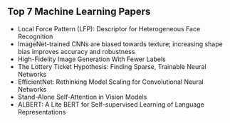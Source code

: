 
<h2>Top 7 Machine Learning Papers </h2>


<ul>

                             

 <li><a target="_blank" href="https://github.com/manjunath5496/Top-7-Machine-Learning-Papers/blob/master/ml(1).pdf" style="text-decoration:none;">Local Force Pattern (LFP): Descriptor for Heterogeneous Face Recognition</a></li>

 <li><a target="_blank" href="https://github.com/manjunath5496/Top-7-Machine-Learning-Papers/blob/master/ml(2).pdf" style="text-decoration:none;">ImageNet-trained CNNs are biased towards texture; increasing shape bias improves accuracy and robustness</a></li>

<li><a target="_blank" href="https://github.com/manjunath5496/Top-7-Machine-Learning-Papers/blob/master/ml(3).pdf" style="text-decoration:none;">High-Fidelity Image Generation With Fewer Labels</a></li>
 <li><a target="_blank" href="https://github.com/manjunath5496/Top-7-Machine-Learning-Papers/blob/master/ml(4).pdf" style="text-decoration:none;">The Lottery Ticket Hypothesis: Finding Sparse, Trainable Neural Networks</a></li>                              
<li><a target="_blank" href="https://github.com/manjunath5496/Top-7-Machine-Learning-Papers/blob/master/ml(5).pdf" style="text-decoration:none;">EfficientNet: Rethinking Model Scaling for Convolutional Neural Networks</a></li>
<li><a target="_blank" href="https://github.com/manjunath5496/Top-7-Machine-Learning-Papers/blob/master/ml(6).pdf" style="text-decoration:none;">Stand-Alone Self-Attention in Vision Models</a></li>
 <li><a target="_blank" href="https://github.com/manjunath5496/Top-7-Machine-Learning-Papers/blob/master/ml(7).pdf" style="text-decoration:none;">ALBERT: A Lite BERT for Self-supervised Learning of Language Representations</a></li>

 </ul>
